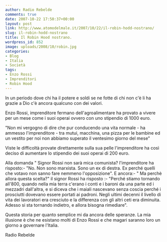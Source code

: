 ```yaml
---
author: Radio Rebelde
comments: true
date: 2007-10-22 17:50:37+00:00
layout: post
link: http://www.atomodelmale.it/2007/10/22/il-robin-hodd-nostrano/
slug: il-robin-hodd-nostrano
title: Il Robin Hood nostrano.
wordpress_id: 852
image: uploads/2008/10/robin.jpg
categories:
- Blog
- Italia
- Società
tags:
- Enzo Rossi
- Imprenditori
- Robin Hood
---
```


In un periodo dove chi ha il potere e soldi  se ne fotte di chi non c'è li ha grazie a Dio c'è ancora qualcuno con dei valori.

Enzo Rossi, imprenditore fermano dell'agroalimentare ha provato a vivere per un mese come i suoi operai ovvero con uno stipendio di 1000 euro.

"Non mi vergogno di dire che pur conducendo una vita normale  - ha ammesso l'imprenditore - tra mutui, macchina, una pizza per le bambine ed un vestito per noi non abbiamo superato il ventesimo giorno del mese"

Viste le difficoltà provate direttamente sulla sua pelle l'imprenditore ha così deciso di aumentare lo stipendio dei suoi operai di 200 euro.

Alla domanda " Signor Rossi non sarà mica comunista? l'imprenditore ha risposto:- "No. Non sono marxista. Sono un ex di destra. Ex perché quelli che votavo non sanno fare nemmeno l'opposizione". E ancora:- " Ma perchè allora questa scelta?" il signor Rossi ha risposto :- "Perché stiamo tornando all'800, quando nella mia terra c'erano i conti e i baroni da una parte ed i mezzadri dall'altra, e si diceva che i maiali nascevano senza coscia perché i prosciutti dovevano essere portati ai padroni. Negli ultimi decenni il livello di vita dei lavoratori era cresciuto e la differenza con gli altri ceti era diminuita. Adesso si sta tornando indietro, e allora bisogna rimediare".

Questa storia per quanto semplice mi da ancora delle speranze. La mia illusione è che ne esistano molti di Enzo Rossi e che magari saranno loro un giorno a governare l'Italia.

Radio Rebelde
